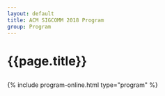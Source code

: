 ```yaml
---
layout: default
title: ACM SIGCOMM 2018 Program
group: Program
---
```


# {{page.title}}

<!-- <p>Kindly note that the schedule below is tentative and subject to updates. You may also subscribe to the <a href="https://calendar.google.com/calendar/embed?title=ACM%20SIGCOMM%20Agenda&amp;showTitle=0&amp;showPrint=0&amp;showCalendars=0&amp;mode=AGENDA&amp;height=600&amp;wkst=1&amp;hl=en&amp;bgcolor=%23ffffff&amp;src=fgkdoih822v80dfk304pt56fjo%40group.calendar.google.com&amp;color=%23125A12&amp;ctz=America%2FSao_Paulo">SIGCOMM conference schedule</a> on Google calendar.</p> -->

<h2></h2>

<!-- <p style="text-align: center;">
  <a href="images/sigcomm2017-schedule.pdf" target="_blank" rel="external">Conference Schedule at a Glance<br/><img src="images/sigcomm2017-schedule.png" alt="Conference Schedule at a Glance" style="max-height: 80pt"></a>
</p> 

<div id="prog_ctrl" data-role="navbar">
  <ul>
    <li><a href="#" onClick="filter('sunday');">Sunday</a></li>
    <li><a href="#" onClick="filter('monday');">Monday</a></li>
    <li><a href="#" onClick="filter('tuesday');">Tuesday</a></li>
    <li><a href="#" onClick="filter('wednesday');">Wednesday</a></li>
    <li><a href="#" onClick="filter('thursday');">Thursday</a></li>
    <li><a href="#" onClick="filter('friday');">Friday</a></li>
    <li><a href="#" onClick="filter('all');" class="ui-btn-active ui-state-persist roundright">All Days</a></li>
  </ul>
</div>
-->

{% include program-online.html type="program" %}